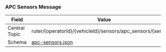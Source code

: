 ### APC Sensors Message
| Field         | Value                                                         |
|---------------|---------------------------------------------------------------|
| Central Topic | ruter/{operatorId}/{vehicleId}/sensors/apc_sensors/{sensorID} |
| Schema        | [ apc-sensors.json ](json-schemas/apc-sensors.json)           |
